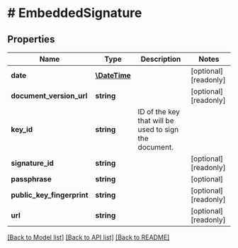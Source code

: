 # # EmbeddedSignature

## Properties

Name | Type | Description | Notes
------------ | ------------- | ------------- | -------------
**date** | [**\DateTime**](\DateTime.md) |  | [optional] [readonly] 
**document_version_url** | **string** |  | [optional] [readonly] 
**key_id** | **string** | ID of the key that will be used to sign the document. | 
**signature_id** | **string** |  | [optional] [readonly] 
**passphrase** | **string** |  | [optional] 
**public_key_fingerprint** | **string** |  | [optional] [readonly] 
**url** | **string** |  | [optional] [readonly] 

[[Back to Model list]](../../README.md#documentation-for-models) [[Back to API list]](../../README.md#documentation-for-api-endpoints) [[Back to README]](../../README.md)



